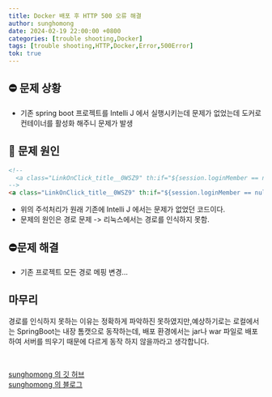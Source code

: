 ```yaml
---
title: Docker 배포 후 HTTP 500 오류 해결
author: sunghomong
date: 2024-02-19 22:00:00 +0800
categories: [trouble shooting,Docker]
tags: [trouble shooting,HTTP,Docker,Error,500Error]
tok: true
---
```


## ⛔ 문제 상황

- 기존 spring boot 프로젝트를 Intelli J 에서 실행시키는데 문제가 없었는데 도커로 컨테이너를 활성화 해주니 문제가 발생

## 🧐 문제 원인

```html
<!-- 
  <a class="LinkOnClick_title__0WSZ9" th:if="${session.loginMember == null}" th:href="@{/login}">로그인</a> 
-->
<a class="LinkOnClick_title__0WSZ9" th:if="${session.loginMember == null}" th:href="@{login}">로그인</a>
```

- 위의 주석처리가 원래 기존에 Intelli J 에서는 문제가 없었던 코드이다.
- 문제의 원인은 경로 문제 -> 리눅스에서는 경로를 인식하지 못함.

## ⛔문제 해결

- 기존 프로젝트 모든 경로 메핑 변경...

## 마무리

경로를 인식하지 못하는 이유는 정확하게 파악하진 못하였지만,예상하기로는 로컬에서는 SpringBoot는 내장 톰캣으로 동작하는데, 배포 환경에서는 jar나 war 파일로 배포하여 서버를 띄우기 때문에 다르게 동작 하지 않을까라고 생각합니다.

<br>

[sunghomong 의 깃 허브](https://github.com/sunghomong) <br>
[sunghomong 의 블로그](https://sunghomong.github.io/)